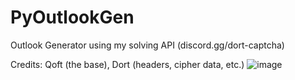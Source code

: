 # PyOutlookGen
 Outlook Generator using my solving API (discord.gg/dort-captcha)

Credits: Qoft (the base), Dort (headers, cipher data, etc.)
![image](https://user-images.githubusercontent.com/122418336/216793605-27349dc5-7a87-4125-b1b4-1e38b77f6715.png)
